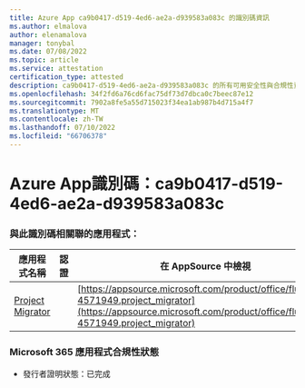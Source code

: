 ```yaml
---
title: Azure App ca9b0417-d519-4ed6-ae2a-d939583a083c 的識別碼資訊
ms.author: elmalova
author: elenamalova
manager: tonybal
ms.date: 07/08/2022
ms.topic: article
ms.service: attestation
certification_type: attested
description: ca9b0417-d519-4ed6-ae2a-d939583a083c 的所有可用安全性與合規性資訊。
ms.openlocfilehash: 34f2fd6a76cd6fac75df73d7dbca0c7beec87e12
ms.sourcegitcommit: 7902a8fe5a55d715023f34ea1ab987b4d715a4f7
ms.translationtype: MT
ms.contentlocale: zh-TW
ms.lasthandoff: 07/10/2022
ms.locfileid: "66706378"
---
```

# <a name="azure-app-id-ca9b0417-d519-4ed6-ae2a-d939583a083c"></a>Azure App識別碼：ca9b0417-d519-4ed6-ae2a-d939583a083c


### <a name="apps-associated-with-this-id"></a>與此識別碼相關聯的應用程式：
| **應用程式名稱** | **認證** | **在 AppSource 中檢視** |
|--------------|---------------|-----------------------|
| [Project Migrator](../forward/fluentpro-4571949.project_migrator.md) |  | [https://appsource.microsoft.com/product/office/fluentpro-4571949.project_migrator](https://appsource.microsoft.com/product/office/fluentpro-4571949.project_migrator) |

### <a name="microsoft-365-app-compliance-status"></a>Microsoft 365 應用程式合規性狀態
- 發行者證明狀態：已完成
